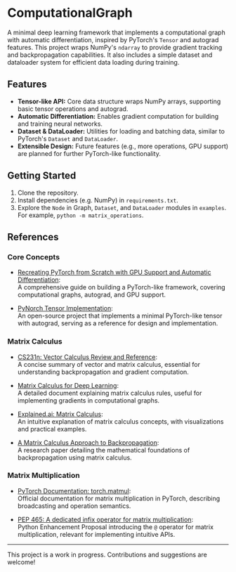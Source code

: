 # ComputationalGraph

A minimal deep learning framework that implements a computational graph with automatic differentiation, inspired by PyTorch's `Tensor` and autograd features. This project wraps NumPy's `ndarray` to provide gradient tracking and backpropagation capabilities. It also includes a simple dataset and dataloader system for efficient data loading during training.

## Features

- **Tensor-like API:** Core data structure wraps NumPy arrays, supporting basic tensor operations and autograd.
- **Automatic Differentiation:** Enables gradient computation for building and training neural networks.
- **Dataset & DataLoader:** Utilities for loading and batching data, similar to PyTorch's `Dataset` and `DataLoader`.
- **Extensible Design:** Future features (e.g., more operations, GPU support) are planned for further PyTorch-like functionality.

## Getting Started

1. Clone the repository.
2. Install dependencies (e.g. NumPy) in `requirements.txt`.
3. Explore the `Node` in Graph, `Dataset`, and `DataLoader` modules in `examples`. For example, `python -m matrix_operations`.

## References

### Core Concepts

- [Recreating PyTorch from Scratch with GPU Support and Automatic Differentiation](https://medium.com/data-science/recreating-pytorch-from-scratch-with-gpu-support-and-automatic-differentiation-8f565122a3cc):  
    A comprehensive guide on building a PyTorch-like framework, covering computational graphs, autograd, and GPU support.

- [PyNorch Tensor Implementation](https://github.com/lucasdelimanogueira/PyNorch/blob/main/norch/tensor.py):  
    An open-source project that implements a minimal PyTorch-like tensor with autograd, serving as a reference for design and implementation.

### Matrix Calculus

- [CS231n: Vector Calculus Review and Reference](https://cs231n.stanford.edu/vecDerivs.pdf):  
    A concise summary of vector and matrix calculus, essential for understanding backpropagation and gradient computation.

- [Matrix Calculus for Deep Learning](https://atmos.washington.edu/~dennis/MatrixCalculus.pdf):  
    A detailed document explaining matrix calculus rules, useful for implementing gradients in computational graphs.

- [Explained.ai: Matrix Calculus](https://explained.ai/matrix-calculus/):  
    An intuitive explanation of matrix calculus concepts, with visualizations and practical examples.

- [A Matrix Calculus Approach to Backpropagation](https://arxiv.org/pdf/2501.14787):  
    A research paper detailing the mathematical foundations of backpropagation using matrix calculus.

### Matrix Multiplication

- [PyTorch Documentation: torch.matmul](https://docs.pytorch.org/docs/stable/generated/torch.matmul.html):  
    Official documentation for matrix multiplication in PyTorch, describing broadcasting and operation semantics.

- [PEP 465: A dedicated infix operator for matrix multiplication](https://peps.python.org/pep-0465/):  
    Python Enhancement Proposal introducing the `@` operator for matrix multiplication, relevant for implementing intuitive APIs.

---

This project is a work in progress. Contributions and suggestions are welcome!
